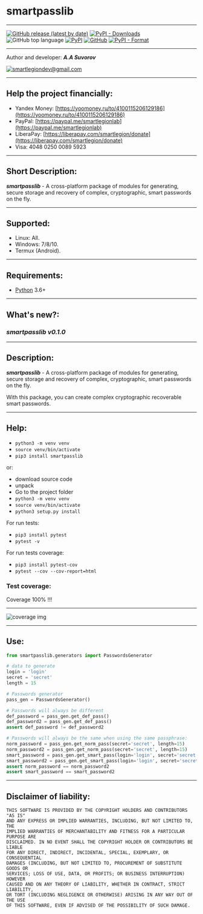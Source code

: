 # smartpasslib

***

[![GitHub release (latest by date)](https://img.shields.io/github/v/release/smartlegionlab/smartpasslib)](https://github.com/smartlegionlab/smartpasslib/)
[![PyPI - Downloads](https://img.shields.io/pypi/dm/smartpasslib?label=pypi%20downloads)](https://pypi.org/project/smartpasslib/)
![GitHub top language](https://img.shields.io/github/languages/top/smartlegionlab/smartpasslib)
[![PyPI](https://img.shields.io/pypi/v/smartpasslib)](https://pypi.org/project/smartpasslib)
[![GitHub](https://img.shields.io/github/license/smartlegionlab/smartpasslib)](https://github.com/smartlegionlab/smartpasslib/blob/master/LICENSE)
[![PyPI - Format](https://img.shields.io/pypi/format/smartpasslib)](https://pypi.org/project/smartpasslib)

***


Author and developer: ___A.A Suvorov___

[![smartlegiondev@gmail.com](https://img.shields.io/static/v1?label=email:&message=smartlegiondev@gmail.com&color=blue)](mailto:smartlegiondev@gmail.com)

***

## Help the project financially:

- Yandex Money: [https://yoomoney.ru/to/4100115206129186](https://yoomoney.ru/to/4100115206129186)
- PayPal: [https://paypal.me/smartlegionlab](https://paypal.me/smartlegionlab)
- LiberaPay: [https://liberapay.com/smartlegion/donate](https://liberapay.com/smartlegion/donate)
- Visa: 4048 0250 0089 5923

***

## Short Description:
___smartpasslib___ - A cross-platform package of modules for generating, 
secure storage and recovery of complex, cryptographic, smart passwords on the fly.

***

## Supported:

- Linux: All.
- Windows: 7/8/10.
- Termux (Android).

***

## Requirements:

- [Python](https://python.org) 3.6+

***

## What's new?:

### ___smartpasslib v0.1.0___

***

## Description:

___smartpasslib___ - A cross-platform package of modules for generating, 
secure storage and recovery of complex, 
cryptographic, smart passwords on the fly.

With this package, you can create complex cryptographic recoverable smart passwords.

***

## Help:

- `python3 -m venv venv`
- `source venv/bin/activate`
- `pip3 install smartpasslib`

or:

- download source code
- unpack
- Go to the project folder
- `python3 -m venv venv`
- `source venv/bin/activate`
- `python3 setup.py install`

For run tests:

- `pip3 install pytest`
- `pytest -v`

For run tests coverage:

- `pip3 install pytest-cov`
- `pytest --cov --cov-report=html`

### Test coverage:

Coverage 100% !!!

***

![coverage img](https://github.com/smartlegionlab/smartpasslib/raw/master/data/images/smartpasslib.png)

***


## Use:

```python
from smartpasslib.generators import PasswordsGenerator

# data to generate
login = 'login'
secret = 'secret'
length = 15

# Passwords generator
pass_gen = PasswordsGenerator()

# Passwords will always be different
def_password = pass_gen.get_def_pass()
def_password2 = pass_gen.get_def_pass()
assert def_password != def_password2

# Passwords will always be the same when using the same passphrase:
norm_password = pass_gen.get_norm_pass(secret='secret', length=15)
norm_password2 = pass_gen.get_norm_pass(secret='secret', length=15)
smart_password = pass_gen.get_smart_pass(login='login', secret='secret')
smart_password2 = pass_gen.get_smart_pass(login='login', secret='secret')
assert norm_password == norm_password2
assert smart_password == smart_password2

```

***

## Disclaimer of liability:

    THIS SOFTWARE IS PROVIDED BY THE COPYRIGHT HOLDERS AND CONTRIBUTORS "AS IS"
    AND ANY EXPRESS OR IMPLIED WARRANTIES, INCLUDING, BUT NOT LIMITED TO, THE
    IMPLIED WARRANTIES OF MERCHANTABILITY AND FITNESS FOR A PARTICULAR PURPOSE ARE
    DISCLAIMED. IN NO EVENT SHALL THE COPYRIGHT HOLDER OR CONTRIBUTORS BE LIABLE
    FOR ANY DIRECT, INDIRECT, INCIDENTAL, SPECIAL, EXEMPLARY, OR CONSEQUENTIAL
    DAMAGES (INCLUDING, BUT NOT LIMITED TO, PROCUREMENT OF SUBSTITUTE GOODS OR
    SERVICES; LOSS OF USE, DATA, OR PROFITS; OR BUSINESS INTERRUPTION) HOWEVER
    CAUSED AND ON ANY THEORY OF LIABILITY, WHETHER IN CONTRACT, STRICT LIABILITY,
    OR TORT (INCLUDING NEGLIGENCE OR OTHERWISE) ARISING IN ANY WAY OUT OF THE USE
    OF THIS SOFTWARE, EVEN IF ADVISED OF THE POSSIBILITY OF SUCH DAMAGE.
